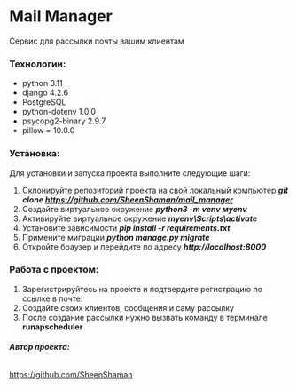# **Mail Manager**

Сервис для рассылки почты вашим клиентам

### Технологии:
- python 3.11
- django 4.2.6
- PostgreSQL
- python-dotenv 1.0.0
- psycopg2-binary 2.9.7
- pillow = 10.0.0

### Установка:
Для установки и запуска проекта выполните следующие шаги:

1. Склонируйте репозиторий проекта на свой локальный компьютер
**_git clone https://github.com/SheenShaman/mail_manager_**
2. Создайте виртуальное окружение
_**python3 -m venv мyenv**_
3. Активируйте виртуальное окружение 
**_myenv\Scripts\activate_**
4. Установите зависимости 
**_pip install -r requirements.txt_**
5. Примените миграции 
**_python manage.py migrate_**
6. Откройте браузер и перейдите по адресу **_http://localhost:8000_**

### Работа с проектом:

1. Зарегистрируйтесь на проекте и подтвердите регистрацию по ссылке в почте.
2. Создайте своих клиентов, сообщения и саму рассылку
3. После создание рассылки нужно вызвать команду в терминале **runapscheduler**

###### **Автор проекта:**
https://github.com/SheenShaman
